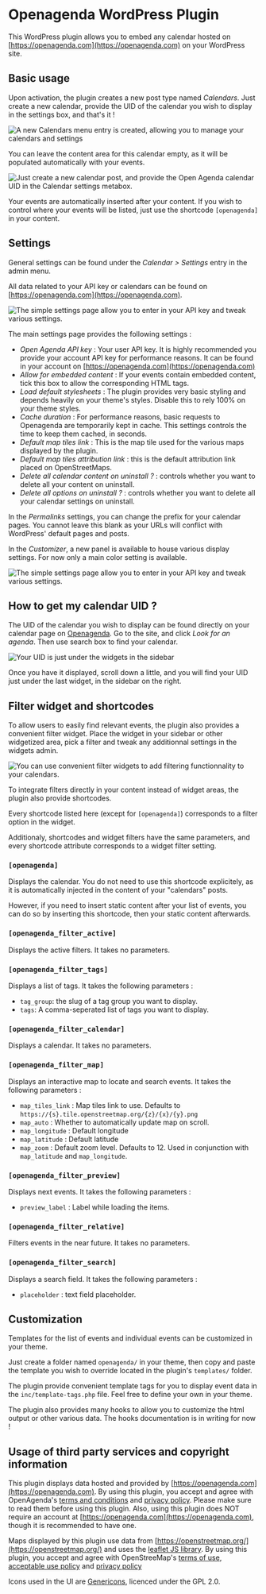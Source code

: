 # Openagenda WordPress Plugin

This WordPress plugin allows you to embed any calendar hosted on [https://openagenda.com](https://openagenda.com) on your WordPress site.

## Basic usage

Upon activation, the plugin creates a new post type named *Calendars*. Just create a new calendar, provide the UID of the calendar you wish to display in the  settings box, and that's it !

![A new *Calendars* menu entry is created, allowing you to manage your calendars and settings](assets/screenshots/screenshot-1.png)

You can leave the content area for this calendar empty, as it will be populated automatically with your events.

![Just create a new calendar post, and provide the Open Agenda calendar UID in the *Calendar settings* metabox.](assets/screenshots/screenshot-3.png)

Your events are automatically inserted after your content. If you wish to control where your events will be listed, just use the shortcode `[openagenda]` in your content.

## Settings

General settings can be found under the *Calendar > Settings* entry in the admin menu.

All data related to your API key or calendars can be found on [https://openagenda.com](https://openagenda.com).

![The simple settings page allow you to enter in your API key and tweak various settings.](assets/screenshots/screenshot-2.png)

The main settings page provides the following settings : 

 * *Open Agenda API key* : Your user API key. It is highly recommended you provide your account API key for performance reasons. It can be found in your account on [https://openagenda.com](https://openagenda.com)
 * *Allow for embedded content* : If your events contain embedded content, tick this box to allow the corresponding HTML tags.
 * *Load default stylesheets* : The plugin provides very basic styling and depends heavily on your theme's styles. Disable this to rely 100% on your theme styles.
 * *Cache duration* : For performance reasons, basic requests to Openagenda are temporarily kept in cache. This settings controls the time to keep them cached, in seconds.
 * *Default map tiles link* : This is the map tile used for the various maps displayed by the plugin.
 * *Default map tiles attribution link* : this is the default attribution link placed on OpenStreetMaps.
 * *Delete all calendar content on uninstall ?* : controls whether you want to delete all your content on uninstall.
 * *Delete all options on uninstall ?* : controls whether you want to delete all your calendar settings on uninstall.

In the *Permalinks* settings, you can change the prefix for your calendar pages. You cannot leave this blank as your URLs will conflict with WordPress' default pages and posts.

In the *Customizer*, a new panel is available to house various display settings. For now only a main color setting is available.

![The simple settings page allow you to enter in your API key and tweak various settings.](assets/screenshots/screenshot-6.png)

## How to get my calendar UID ?

The UID of the calendar you wish to display can be found directly on your calendar page on [Openagenda](https://openagenda.com). Go to the site, and click *Look for an agenda*. Then use search box to find your calendar.

![Your UID is just under the widgets in the sidebar](assets/screenshots/screenshot-4.png)

Once you have it displayed, scroll down a little, and you will find your UID just under the last widget, in the sidebar on the right.

## Filter widget and shortcodes

To allow users to easily find relevant events, the plugin also provides a convenient filter widget. Place the widget in your sidebar or other widgetized area, pick a filter and tweak any additionnal settings in the widgets admin.

![You can use convenient filter widgets to add filtering functionnality to your calendars.](assets/screenshots/screenshot-5.png)

To integrate filters directly in your content instead of widget areas, the plugin also provide shortcodes.

Every shortcode listed here (except for `[openagenda]`) corresponds to a filter option in the widget.

Additionaly, shortcodes and widget filters have the same parameters, and every shortcode attribute corresponds to a widget filter setting.

### `[openagenda]`

Displays the calendar. You do not need to use this shortcode explicitely, as it is automatically injected in the content of your "calendars" posts.

However, if you need to insert static content after your list of events, you can do so by inserting this shortcode, then your static content afterwards.

### `[openagenda_filter_active]`

Displays the active filters. It takes no parameters.

### `[openagenda_filter_tags]`

Displays a list of tags. It takes the following parameters : 

 * `tag_group`: the slug of a tag group you want to display.
 * `tags`: A comma-seperated list of tags you want to display.

### `[openagenda_filter_calendar]`

Displays a calendar. It takes no parameters.

### `[openagenda_filter_map]`

Displays an interactive map to locate and search events. It takes the following parameters :

 * `map_tiles_link` : Map tiles link to use. Defaults to `https://{s}.tile.openstreetmap.org/{z}/{x}/{y}.png`
 * `map_auto` : Whether to automatically update map on scroll. 
 * `map_longitude` : Default longitude
 * `map_latitude` : Default latitude
 * `map_zoom` : Default zoom level. Defaults to 12. Used in conjunction with `map_latitude` and `map_longitude`.

### `[openagenda_filter_preview]`

Displays next events. It takes the following parameters : 

 * `preview_label` : Label while loading the items.

### `[openagenda_filter_relative]`

Filters events in the near future. It takes no parameters.

### `[openagenda_filter_search]`

Displays a search field. It takes the following parameters :

 * `placeholder` : text field placeholder.

## Customization

Templates for the list of events and individual events can be customized in your theme.

Just create a folder named `openagenda/` in your theme, then copy and paste the template you wish to override located in the plugin's `templates/` folder.

The plugin provide convenient template tags for you to display event data in the `inc/template-tags.php` file. Feel free to define your own in your theme.

The plugin also provides many hooks to allow you to customize the html output or other various data. The hooks documentation is in writing for now !

## Usage of third party services and copyright information

This plugin displays data hosted and provided by [https://openagenda.com](https://openagenda.com). By using this plugin, you accept and agree with OpenAgenda's [terms and conditions](https://openagenda.zendesk.com/hc/fr/articles/201753991) and [privacy policy](https://openagenda.zendesk.com/hc/fr/articles/360003182014). Please make sure to read them before using this plugin. Also, using this plugin does NOT require an account at [https://openagenda.com](https://openagenda.com), though it is recommended to have one.

Maps displayed by this plugin use data from [https://openstreetmap.org/](https://openstreetmap.org/) and uses the [leaflet JS library](https://leafletjs.com/). By using this plugin, you accept and agree with OpenStreeMap's [terms of use](https://wiki.osmfoundation.org/wiki/Terms_of_Use), [acceptable use policy](https://wiki.openstreetmap.org/wiki/Acceptable_Use_Policy) and [privacy policy](https://wiki.osmfoundation.org/wiki/Privacy_Policy)

Icons used in the UI are [Genericons](https://genericons.com/), licenced under the GPL 2.0.
